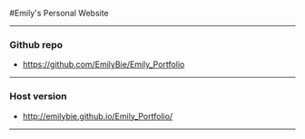 #Emily's Personal Website
___________________________________________________________________________________
### Github repo
* https://github.com/EmilyBie/Emily_Portfolio

___________________________________________________________________________________

### Host version

* http://emilybie.github.io/Emily_Portfolio/

___________________________________________________________________________________
